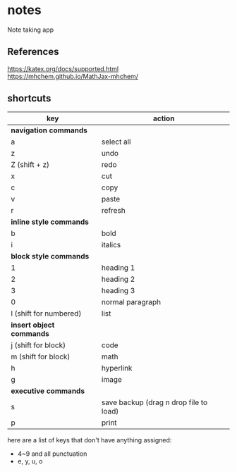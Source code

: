 # notes
Note taking app

## References
https://katex.org/docs/supported.html  
https://mhchem.github.io/MathJax-mhchem/

## shortcuts 
|key|action|
|---|------|
|**navigation commands**|
|a|select all|
|z|undo|
|Z (shift + z)|redo|
|x|cut|
|c|copy|
|v|paste|
|r|refresh|
|**inline style commands**|
|b|bold|
|i|italics|
|**block style commands**|
|1|heading 1|
|2|heading 2|
|3|heading 3|
|0|normal paragraph|
|l (shift for numbered)| list|
|**insert object commands**|
|j (shift for block)|code|
|m (shift for block)|math|
|h|hyperlink|
|g|image|
|**executive commands**|
|s|save backup (drag n drop file to load)|
|p|print|

here are a list of keys that don't have anything assigned:

- 4~9 and all punctuation
- e, y, u, o
